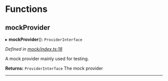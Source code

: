 

# Functions

<a id="mockprovider"></a>

##  mockProvider

▸ **mockProvider**(): `ProviderInterface`

*Defined in [mock/index.ts:18](https://github.com/polkadot-js/api/blob/2b5169c/packages/rpc-provider/src/mock/index.ts#L18)*

A mock provider mainly used for testing.

**Returns:** `ProviderInterface`
The mock provider

___


